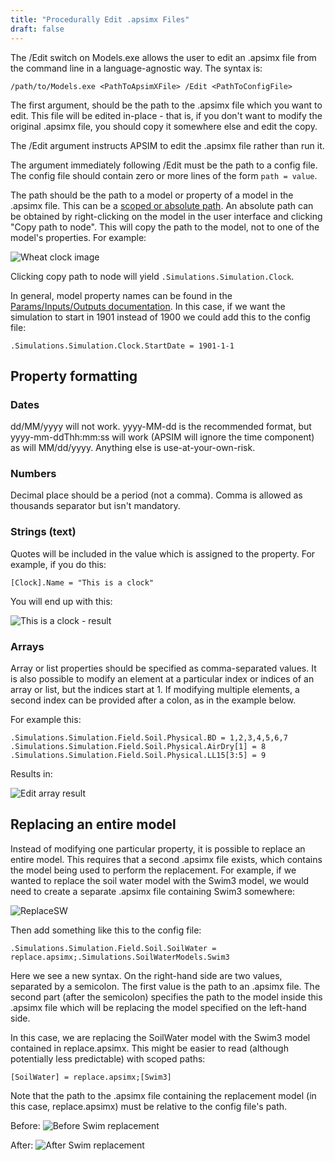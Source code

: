 ```yaml
---
title: "Procedurally Edit .apsimx Files"
draft: false
---
```


The /Edit switch on Models.exe allows the user to edit an .apsimx file from the command line in a language-agnostic way. The syntax is:

```
/path/to/Models.exe <PathToApsimXFile> /Edit <PathToConfigFile>
```

The first argument, <PathToApsimXFile> should be the path to the .apsimx file which you want to edit. This file will be edited in-place - that is, if you don't want to modify the original .apsimx file, you should copy it somewhere else and edit the copy.

The /Edit argument instructs APSIM to edit the .apsimx file rather than run it.

The argument immediately following /Edit must be the path to a config file. The config file should contain zero or more lines of the form `path = value`.

The path should be the path to a model or property of a model in the .apsimx file. This can be a [scoped or absolute path](/development/model/4-pathspecification). An absolute path can be obtained by right-clicking on the model in the user interface and clicking "Copy path to node". This will copy the path to the model, not to one of the model's properties. For example:

![Wheat clock image](/images/Usage.EditFile.WheatClock.png)

Clicking copy path to node will yield `.Simulations.Simulation.Clock`.

In general, model property names can be found in the [Params/Inputs/Outputs documentation](/modeldocumentation). In this case, if we want the simulation to start in 1901 instead of 1900 we could add this to the config file:

```
.Simulations.Simulation.Clock.StartDate = 1901-1-1
```

## Property formatting

### Dates

dd/MM/yyyy will not work. yyyy-MM-dd is the recommended format, but yyyy-mm-ddThh:mm:ss will work (APSIM will ignore the time component) as will MM/dd/yyyy. Anything else is use-at-your-own-risk.

### Numbers

Decimal place should be a period (not a comma). Comma is allowed as thousands separator but isn't mandatory.

### Strings (text)

Quotes will be included in the value which is assigned to the property. For example, if you do this:

```
[Clock].Name = "This is a clock"
```

You will end up with this:

![This is a clock - result](/images/Usage.EditFile.ThisIsAClock.png)

### Arrays

Array or list properties should be specified as comma-separated values. It is also possible to modify an element at a particular index or indices of an array or list, but the indices start at 1. If modifying multiple elements, a second index can be provided after a colon, as in the example below.

For example this:

```
.Simulations.Simulation.Field.Soil.Physical.BD = 1,2,3,4,5,6,7
.Simulations.Simulation.Field.Soil.Physical.AirDry[1] = 8
.Simulations.Simulation.Field.Soil.Physical.LL15[3:5] = 9
```

Results in:

![Edit array result](/images/Usage.EditFile.EditArray.png)

## Replacing an entire model

Instead of modifying one particular property, it is possible to replace an entire model. This requires that a second .apsimx file exists, which contains the model being used to perform the replacement. For example, if we wanted to replace the soil water model with the Swim3 model, we would need to create a separate .apsimx file containing Swim3 somewhere:

![ReplaceSW](/images/Usage.EditFile.SWModels.png)

Then add something like this to the config file:

```
.Simulations.Simulation.Field.Soil.SoilWater = replace.apsimx;.Simulations.SoilWaterModels.Swim3
```

Here we see a new syntax. On the right-hand side are two values, separated by a semicolon. The first value is the path to an .apsimx file. The second part (after the semicolon) specifies the path to the model inside this .apsimx file which will be replacing the model specified on the left-hand side.

In this case, we are replacing the SoilWater model with the Swim3 model contained in replace.apsimx. This might be easier to read (although potentially less predictable) with scoped paths:

```
[SoilWater] = replace.apsimx;[Swim3]
```

Note that the path to the .apsimx file containing the replacement model (in this case, replace.apsimx) must be relative to the config file's path.

Before: ![Before Swim replacement](/images/Usage.EditFile.SwimBefore.png)

After: ![After Swim replacement](/images/Usage.EditFile.SwimAfter.png)
